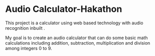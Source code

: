#  Audio Calculator-Hakathon
This project is a calculator using web based technology with audio recognition inbuilt .

My goal is to create an audio calculator that can do some basic math calculations including addition, subtraction, multiplication and division among integers 0 to 9.
